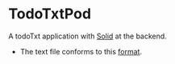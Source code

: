 # TodoTxtPod
A todoTxt application with [Solid](https://solidproject.org/) at the backend.
- The text file conforms to this [format](https://github.com/todotxt/todo.txt).

